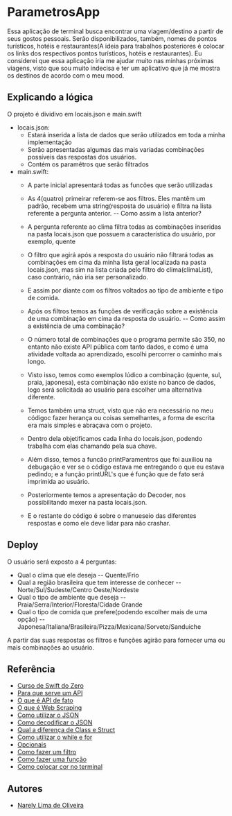 # ParametrosApp

Essa aplicação de terminal busca encontrar uma viagem/destino a partir de seus gostos pessoais.
Serão disponibilizados, também, nomes de pontos turísticos, hotéis e restaurantes(A ideia para trabalhos posteriores é colocar os links dos respectivos pontos turísticos, hotéis e restaurantes).
Eu considerei que essa aplicação iria me ajudar muito nas minhas próximas viagens, visto que sou muito indecisa e ter um aplicativo que já me mostra os destinos de acordo com o meu mood.

## Explicando a lógica

O projeto é dividivo em locais.json e main.swift

 - locais.json:
   - Estará inserida a lista de dados que serão utilizados em toda a minha implementação
   - Serão apresentadas algumas das mais variadas combinações possíveis das respostas dos usuários.
   - Contém os paramêtros que serão filtrados
 - main.swift:
   - A parte inicial apresentará todas as funcões que serão utilizadas
   - As 4(quatro) primeirar referem-se aos filtros. Eles mantêm um padrão, recebem uma string(resposta do usuário) e filtra na lista referente a pergunta anterior.
   -- Como assim a lista anterior?
   - A pergunta referente ao clima filtra todas as combinações inseridas na pasta locais.json que possuem a característica do usuário, por exemplo, quente
   - O filtro que agirá após a resposta do usuário não filtrará todas as combinações em cima da minha lista geral localizada na pasta locais.json, mas sim na lista criada pelo filtro do clima(climaList), caso contrário, não iria ser personalizado.
   - E assim por diante com os filtros voltados ao tipo de ambiente e tipo de comida.

   - Após os filtros temos as funções de verificação sobre a existência de uma combinação em cima da resposta do usuário.
   -- Como assim a existência de uma combinação?
   - O número total de combinações que o programa permite são 350, no entanto não existe API pública com tanto dados, e como é uma atividade voltada ao aprendizado, escolhi percorrer o caminho mais longo.
   - Visto isso, temos como exemplos lúdico a combinação (quente, sul, praia, japonesa), esta combinação não existe no banco de dados, logo será solicitada ao usuário para escolher uma alternativa diferente.

   - Temos também uma struct, visto que não era necessário no meu códigoc fazer herança ou coisas semelhantes, a forma de escrita era mais simples e abraçava com o projeto.
   - Dentro dela objetificamos cada linha do locais.json, podendo trabalha com elas chamando pela sua chave.
   - Além disso, temos a funcão printParamentros que foi auxiliou na debugação e ver se o código estava me entregando o que eu estava pedindo; e a função printURL's que é função que de fato será imprimida ao usuário.

   - Posteriormente temos a apresentação do Decoder, nos possibilitando mexer na pasta locais.json.
    
   - E o restante do código é sobre o manueseio das diferentes respostas e como ele deve lidar para não crashar.
    
## Deploy

O usuário será exposto a 4 perguntas:
 - Qual o clima que ele deseja
   -- Quente/Frio
 - Qual a região brasileira que tem interesse de conhecer
   -- Norte/Sul/Sudeste/Centro Oeste/Nordeste
 - Qual o tipo de ambiente que deseja 
   --  Praia/Serra/Interior/Floresta/Cidade Grande
 - Qual o tipo de comida que prefere(podendo escolher mais de uma opção)
   -- Japonesa/Italiana/Brasileira/Pizza/Mexicana/Sorvete/Sanduiche

A partir das suas respostas os filtros e funções agirão para fornecer uma ou mais combinações ao usuário.

## Referência

 - [Curso de Swift do Zero](https://www.youtube.com/watch?v=MnL3-a3eKNQ&list=PLJ0AcghBBWShgIH122uw7H9T9-NIaFpP-)
 - [Para que serve um API](https://www.swift.org/documentation/api-design-guidelines/)
 - [O que é API de fato](https://vertigo.com.br/o-que-e-api-entenda-de-uma-maneira-simples/)
 - [O que é Web Scraping](https://canaltech.com.br/seguranca/o-que-e-web-scraping/)
 - [Como utilizar o JSON](https://code.tutsplus.com/pt/tutorials/working-with-json-in-swift--cms-25335)
 - [Como decodificar o JSON](https://www.avanderlee.com/swift/json-parsing-decoding/)
 - [Qual a diferença de Class e Struct](https://www.alura.com.br/artigos/ios-swift-classes-struct-diferencas-usar)
 - [Como utilizar o while e for](https://code.tutsplus.com/pt/tutorials/swift-from-scratch-optionals-and-control-flow--cms-22874)
 - [Opcionais](https://code.tutsplus.com/pt/tutorials/swift-from-scratch-optionals-and-control-flow--cms-22874)
 - [Como fazer um filtro](https://abhimuralidharan.medium.com/higher-order-functions-in-swift-filter-map-reduce-flatmap-1837646a63e8)
 - [Como fazer uma função](https://code.tutsplus.com/pt/tutorials/swift-from-scratch-an-introduction-to-functions--cms-22879)
 - [Como colocar cor no terminal](https://openssl.medium.com/while-developing-ios-applications-we-often-find-ourselves-using-command-line-tools-in-ruby-6ef53046925c)


## Autores

- [Narely Lima de Oliveira](https://github.com/NarelyLima)
